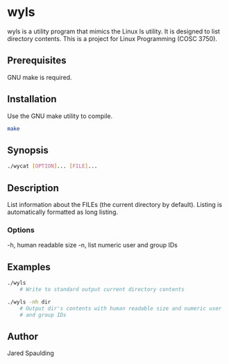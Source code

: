 # wyls

wyls is a utility program that mimics the Linux ls utility. It is designed to list directory contents. This is a project for Linux Programming (COSC 3750).

## Prerequisites

GNU make is required.

## Installation

Use the GNU make utility to compile.

```bash
make
```

## Synopsis

```bash
./wycat [OPTION]... [FILE]...
```

## Description

List information about the FILEs (the current directory by default). Listing is automatically formatted as long listing.

### Options

-h, human readable size
-n, list numeric user and group IDs

## Examples
```bash
./wyls 
    # Write to standard output current directory contents

./wyls -nh dir 
    # Output dir's contents with human readable size and numeric user 
    # and group IDs 
```

## Author

Jared Spaulding
